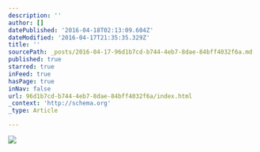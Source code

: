 ```yaml
---
description: ''
author: []
datePublished: '2016-04-18T02:13:09.604Z'
dateModified: '2016-04-17T21:35:35.329Z'
title: ''
sourcePath: _posts/2016-04-17-96d1b7cd-b744-4eb7-8dae-84bff4032f6a.md
published: true
starred: true
inFeed: true
hasPage: true
inNav: false
url: 96d1b7cd-b744-4eb7-8dae-84bff4032f6a/index.html
_context: 'http://schema.org'
_type: Article

---
```

![](https://the-grid-user-content.s3-us-west-2.amazonaws.com/a82ded4e-d7b6-4b7a-a94a-2b106afa920a.png)